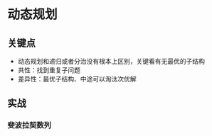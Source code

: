 # 动态规划

## 关键点
* 动态规划和递归或者分治没有根本上区别，关键看有无最优的子结构
* 共性：找到重复子问题
* 差异性：最优子结构、中途可以淘汰次优解

## 实战
### 斐波拉契数列
